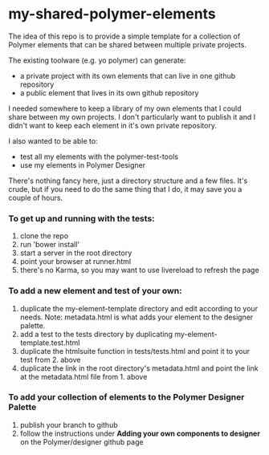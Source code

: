 my-shared-polymer-elements
==========================

The idea of this repo is to provide a simple template for a collection of Polymer elements that can be shared between multiple private projects.

The existing toolware (e.g. yo polymer) can generate:

- a private project with its own elements that can live in one github repository
- a public element that lives in its own github repository

I needed somewhere to keep a library of my own elements that I could share between my own projects. I don't particularly want to publish it and I didn't want to keep each element in it's own private repository.

I also wanted to be able to:

- test all my elements with the polymer-test-tools
- use my elements in Polymer Designer

There's nothing fancy here, just a directory structure and a few files. It's crude, but if you need to do the same thing that I do, it may save you a couple of hours.

### To get up and running with the tests:

1. clone the repo
2. run 'bower install'
3. start a server in the root directory
4. point your browser at runner.html
5. there's no Karma, so you may want to use livereload to refresh the page

### To add a new element and test of your own:

1. duplicate the my-element-template directory and edit according to your needs. Note: metadata.html is what adds your element to the designer palette.
2. add a test to the tests directory by duplicating my-element-template.test.html 
3. duplicate the htmlsuite function in tests/tests.html and point it to your test from 2. above
4. duplicate the link in the root directory's metadata.html and point the link at the metadata.html file from 1. above  

### To add your collection of elements to the Polymer Designer Palette

1. publish your branch to github
2. follow the instructions under <strong>Adding your own components to designer</strong> on the Polymer/designer github page

